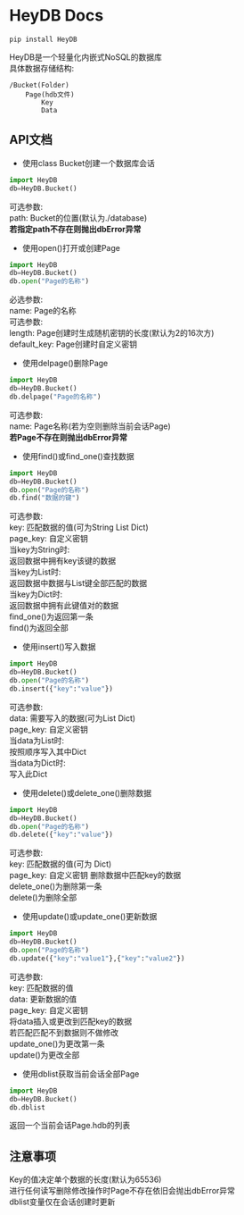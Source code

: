 # HeyDB Docs

    pip install HeyDB  

HeyDB是一个轻量化内嵌式NoSQL的数据库  
具体数据存储结构:

    /Bucket(Folder)
        Page(hdb文件)
            Key
            Data  
## API文档
+ 使用class Bucket创建一个数据库会话
```python
import HeyDB
db=HeyDB.Bucket()
```
可选参数:  
path: Bucket的位置(默认为./database)  
**若指定path不存在则抛出dbError异常**
+ 使用open()打开或创建Page  
```python
import HeyDB
db=HeyDB.Bucket()
db.open("Page的名称")
```
必选参数:  
name: Page的名称  
可选参数:  
length: Page创建时生成随机密钥的长度(默认为2的16次方)  
default_key: Page创建时自定义密钥  
+ 使用delpage()删除Page
```python
import HeyDB
db=HeyDB.Bucket()
db.delpage("Page的名称")
```
可选参数:  
name: Page名称(若为空则删除当前会话Page)  
**若Page不存在则抛出dbError异常**
+ 使用find()或find_one()查找数据
```python
import HeyDB
db=HeyDB.Bucket()
db.open("Page的名称")
db.find("数据的键")
```
可选参数:  
key: 匹配数据的值(可为String List Dict)  
page_key: 自定义密钥  
当key为String时:  
返回数据中拥有key该键的数据  
当key为List时:  
返回数据中数据与List键全部匹配的数据  
当key为Dict时:  
返回数据中拥有此键值对的数据  
find_one()为返回第一条  
find()为返回全部  
+ 使用insert()写入数据
```python
import HeyDB
db=HeyDB.Bucket()
db.open("Page的名称")
db.insert({"key":"value"})
```
可选参数:  
data: 需要写入的数据(可为List Dict)  
page_key: 自定义密钥  
当data为List时:  
按照顺序写入其中Dict  
当data为Dict时:  
写入此Dict
+ 使用delete()或delete_one()删除数据
```python
import HeyDB
db=HeyDB.Bucket()
db.open("Page的名称")
db.delete({"key":"value"})
```
可选参数:  
key: 匹配数据的值(可为 Dict)  
page_key: 自定义密钥
删除数据中匹配key的数据   
delete_one()为删除第一条  
delete()为删除全部  
+ 使用update()或update_one()更新数据
```python
import HeyDB
db=HeyDB.Bucket()
db.open("Page的名称")
db.update({"key":"value1"},{"key":"value2"})
```
可选参数:  
key: 匹配数据的值  
data: 更新数据的值  
page_key: 自定义密钥  
将data插入或更改到匹配key的数据  
若匹配匹配不到数据则不做修改  
update_one()为更改第一条  
update()为更改全部  
+ 使用dblist获取当前会话全部Page
```python
import HeyDB
db=HeyDB.Bucket()
db.dblist
```
返回一个当前会话Page.hdb的列表
## 注意事项
Key的值决定单个数据的长度(默认为65536)  
进行任何读写删除修改操作时Page不存在依旧会抛出dbError异常  
dblist变量仅在会话创建时更新
